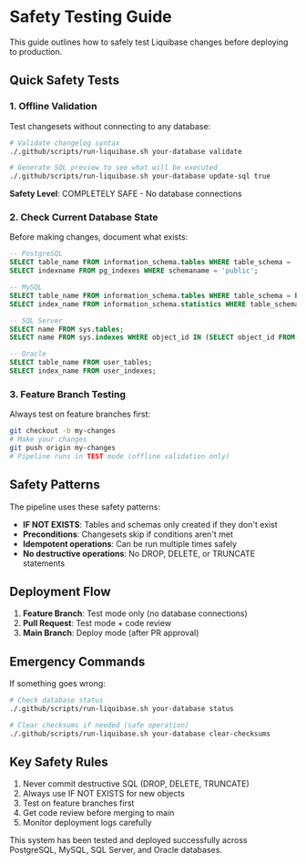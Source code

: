 # Safety Testing Guide

This guide outlines how to safely test Liquibase changes before deploying to production.

## Quick Safety Tests

### 1. Offline Validation
Test changesets without connecting to any database:

```bash
# Validate changelog syntax
./.github/scripts/run-liquibase.sh your-database validate

# Generate SQL preview to see what will be executed
./.github/scripts/run-liquibase.sh your-database update-sql true
```

**Safety Level**: COMPLETELY SAFE - No database connections

### 2. Check Current Database State
Before making changes, document what exists:

```sql
-- PostgreSQL
SELECT table_name FROM information_schema.tables WHERE table_schema = 'public';
SELECT indexname FROM pg_indexes WHERE schemaname = 'public';

-- MySQL
SELECT table_name FROM information_schema.tables WHERE table_schema = DATABASE();
SELECT index_name FROM information_schema.statistics WHERE table_schema = DATABASE();

-- SQL Server
SELECT name FROM sys.tables;
SELECT name FROM sys.indexes WHERE object_id IN (SELECT object_id FROM sys.tables);

-- Oracle
SELECT table_name FROM user_tables;
SELECT index_name FROM user_indexes;
```

### 3. Feature Branch Testing
Always test on feature branches first:

```bash
git checkout -b my-changes
# Make your changes
git push origin my-changes
# Pipeline runs in TEST mode (offline validation only)
```

## Safety Patterns

The pipeline uses these safety patterns:

- **IF NOT EXISTS**: Tables and schemas only created if they don't exist
- **Preconditions**: Changesets skip if conditions aren't met
- **Idempotent operations**: Can be run multiple times safely
- **No destructive operations**: No DROP, DELETE, or TRUNCATE statements

## Deployment Flow

1. **Feature Branch**: Test mode only (no database connections)
2. **Pull Request**: Test mode + code review
3. **Main Branch**: Deploy mode (after PR approval)

## Emergency Commands

If something goes wrong:

```bash
# Check database status
./.github/scripts/run-liquibase.sh your-database status

# Clear checksums if needed (safe operation)
./.github/scripts/run-liquibase.sh your-database clear-checksums
```

## Key Safety Rules

1. Never commit destructive SQL (DROP, DELETE, TRUNCATE)
2. Always use IF NOT EXISTS for new objects
3. Test on feature branches first
4. Get code review before merging to main
5. Monitor deployment logs carefully

This system has been tested and deployed successfully across PostgreSQL, MySQL, SQL Server, and Oracle databases.